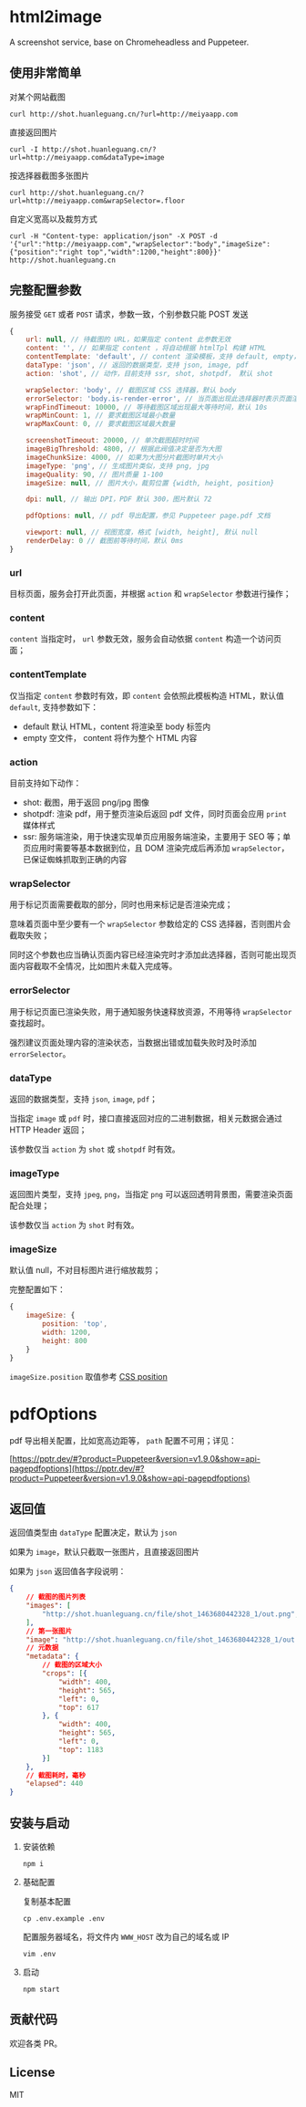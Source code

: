 # html2image

A screenshot service, base on Chromeheadless and Puppeteer.

## 使用非常简单

对某个网站截图

```
curl http://shot.huanleguang.cn/?url=http://meiyaapp.com
```

直接返回图片

```
curl -I http://shot.huanleguang.cn/?url=http://meiyaapp.com&dataType=image
```

按选择器截图多张图片

```
curl http://shot.huanleguang.cn/?url=http://meiyaapp.com&wrapSelector=.floor
```

自定义宽高以及裁剪方式

```
curl -H "Content-type: application/json" -X POST -d '{"url":"http://meiyaapp.com","wrapSelector":"body","imageSize":{"position":"right top","width":1200,"height":800}}' http://shot.huanleguang.cn
```

## 完整配置参数

服务接受 `GET` 或者 `POST` 请求，参数一致，个别参数只能 POST 发送

```javascript
{
    url: null, // 待截图的 URL，如果指定 content 此参数无效
    content: '', // 如果指定 content ，将自动根据 htmlTpl 构建 HTML
    contentTemplate: 'default', // content 渲染模板，支持 default, empty，默认 default
    dataType: 'json', // 返回的数据类型，支持 json, image, pdf
    action: 'shot', // 动作，目前支持 ssr, shot, shotpdf， 默认 shot

    wrapSelector: 'body', // 截图区域 CSS 选择器，默认 body
    errorSelector: 'body.is-render-error', // 当页面出现此选择器时表示页面渲染失败
    wrapFindTimeout: 10000, // 等待截图区域出现最大等待时间，默认 10s
    wrapMinCount: 1, // 要求截图区域最小数量
    wrapMaxCount: 0, // 要求截图区域最大数量

    screenshotTimeout: 20000, // 单次截图超时时间
    imageBigThreshold: 4800, // 根据此阀值决定是否为大图
    imageChunkSize: 4000, // 如果为大图分片截图时单片大小
    imageType: 'png', // 生成图片类似，支持 png, jpg
    imageQuality: 90, // 图片质量 1-100
    imageSize: null, // 图片大小，裁剪位置 {width, height, position}

    dpi: null, // 输出 DPI，PDF 默认 300，图片默认 72

    pdfOptions: null, // pdf 导出配置，参见 Puppeteer page.pdf 文档

    viewport: null, // 视图宽度，格式 [width, height], 默认 null
    renderDelay: 0 // 截图前等待时间，默认 0ms
}
```

### url

目标页面，服务会打开此页面，并根据 `action` 和 `wrapSelector` 参数进行操作；

### content

`content` 当指定时， `url` 参数无效，服务会自动依据 `content` 构造一个访问页面；

### contentTemplate

仅当指定 `content` 参数时有效，即 `content` 会依照此模板构造 HTML，默认值 `default`, 支持参数如下：

- default 默认 HTML，content 将渲染至 body 标签内
- empty 空文件， content 将作为整个 HTML 内容


### action

目前支持如下动作：

- shot: 截图，用于返回 png/jpg 图像
- shotpdf: 渲染 pdf，用于整页渲染后返回 pdf 文件，同时页面会应用 `print` 媒体样式
- ssr: 服务端渲染，用于快速实现单页应用服务端渲染，主要用于 SEO 等；单页应用时需要等基本数据到位，且 DOM 渲染完成后再添加 `wrapSelector`，已保证蜘蛛抓取到正确的内容

### wrapSelector

用于标记页面需要截取的部分，同时也用来标记是否渲染完成；

意味着页面中至少要有一个 `wrapSelector` 参数给定的 CSS 选择器，否则图片会截取失败；

同时这个参数也应当确认页面内容已经渲染完时才添加此选择器，否则可能出现页面内容截取不全情况，比如图片未载入完成等。

### errorSelector

用于标记页面已渲染失败，用于通知服务快速释放资源，不用等待 `wrapSelector` 查找超时。

强烈建议页面处理内容的渲染状态，当数据出错或加载失败时及时添加 `errorSelector`。

### dataType

返回的数据类型，支持 `json`, `image`, `pdf`；

当指定 `image` 或 `pdf` 时，接口直接返回对应的二进制数据，相关元数据会通过 HTTP Header 返回；

该参数仅当 `action` 为 `shot` 或 `shotpdf` 时有效。

### imageType

返回图片类型，支持 `jpeg`, `png`，当指定 `png` 可以返回透明背景图，需要渲染页面配合处理；

该参数仅当 `action` 为 `shot` 时有效。

### imageSize

默认值 null，不对目标图片进行缩放裁剪；

完整配置如下：

```javascript
{
    imageSize: {
        position: 'top',
        width: 1200,
        height: 800
    }
}
```

`imageSize.position` 取值参考 [CSS position](https://developer.mozilla.org/en-US/docs/Web/CSS/object-position)

# pdfOptions

pdf 导出相关配置，比如宽高边距等， `path` 配置不可用；详见：

[https://pptr.dev/#?product=Puppeteer&version=v1.9.0&show=api-pagepdfoptions](https://pptr.dev/#?product=Puppeteer&version=v1.9.0&show=api-pagepdfoptions)


## 返回值

返回值类型由 `dataType` 配置决定，默认为 `json`

如果为 `image`，默认只截取一张图片，且直接返回图片

如果为 `json` 返回值各字段说明：

```json
{
    // 截图的图片列表
    "images": [
        "http://shot.huanleguang.cn/file/shot_1463680442328_1/out.png", "http://shot.huanleguang.cn/file/shot_1463680442328_1/out-2.png"
    ],
    // 第一张图片
    "image": "http://shot.huanleguang.cn/file/shot_1463680442328_1/out.png",
    // 元数据
    "metadata": {
        // 截图的区域大小
        "crops": [{
            "width": 400,
            "height": 565,
            "left": 0,
            "top": 617
        }, {
            "width": 400,
            "height": 565,
            "left": 0,
            "top": 1183
        }]
    },
    // 截图耗时，毫秒
    "elapsed": 440
}
```

## 安装与启动

1. 安装依赖

    ```
    npm i
    ```

2. 基础配置

    复制基本配置

    ```
    cp .env.example .env
    ```

    配置服务器域名，将文件内 `WWW_HOST` 改为自己的域名或 IP

    ```
    vim .env

    ```

3. 启动

    ```
    npm start
    ```

## 贡献代码

欢迎各类 PR。


## License

MIT
